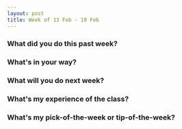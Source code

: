 ```yaml
---
layout: post
title: Week of 13 Feb - 19 Feb
---
```


### What did you do this past week?


### What's in your way?


### What will you do next week?


### What's my experience of the class?


### What's my pick-of-the-week or tip-of-the-week?
